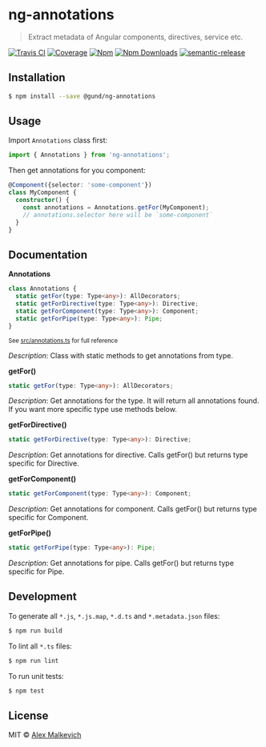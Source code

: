 # ng-annotations

> Extract metadata of Angular components, directives, service etc.

[![Travis CI](https://img.shields.io/travis/gund/ng-annotations/master.svg?maxAge=2592000)](https://travis-ci.org/gund/ng-annotations)
[![Coverage](https://img.shields.io/codecov/c/github/gund/ng-annotations.svg?maxAge=2592000)](https://codecov.io/gh/gund/ng-annotations)
[![Npm](https://img.shields.io/npm/v/@gund/ng-annotations.svg?maxAge=2592000)](https://badge.fury.io/js/@gund/ng-annotations)
[![Npm Downloads](https://img.shields.io/npm/dt/@gund/ng-annotations.svg?maxAge=2592000)](https://www.npmjs.com/package/@gund/ng-annotations)
[![semantic-release](https://img.shields.io/badge/%20%20%F0%9F%93%A6%F0%9F%9A%80-semantic--release-e10079.svg)](https://github.com/semantic-release/semantic-release)

## Installation

```bash
$ npm install --save @gund/ng-annotations
```

## Usage

Import `Annotations` class first:
```ts
import { Annotations } from 'ng-annotations';
```

Then get annotations for you component:
```ts
@Component({selector: 'some-component'})
class MyComponent {
  constructor() {
    const annotations = Annotations.getFor(MyComponent);
    // annotations.selector here will be `some-component`
  }
}
```

## Documentation

**Annotations**
```ts
class Annotations {
  static getFor(type: Type<any>): AllDecorators;
  static getForDirective(type: Type<any>): Directive;
  static getForComponent(type: Type<any>): Component;
  static getForPipe(type: Type<any>): Pipe;
}
```

<sub>See [src/annotations.ts](./src/annotations.ts) for full reference</sub>

_Description_: Class with static methods to get annotations from type.

**getFor()**
```ts
static getFor(type: Type<any>): AllDecorators;
```

_Description_: Get annotations for the type.
It will return all annotations found. If you want more specific type use methods below.

**getForDirective()**
```ts
static getForDirective(type: Type<any>): Directive;
```

_Description_: Get annotations for directive.
Calls getFor() but returns type specific for Directive.

**getForComponent()**
```ts
static getForComponent(type: Type<any>): Component;
```

_Description_: Get annotations for component.
Calls getFor() but returns type specific for Component.

**getForPipe()**
```ts
static getForPipe(type: Type<any>): Pipe;
```

_Description_: Get annotations for pipe.
Calls getFor() but returns type specific for Pipe.

## Development

To generate all `*.js`, `*.js.map`, `*.d.ts` and `*.metadata.json` files:

```bash
$ npm run build
```

To lint all `*.ts` files:

```bash
$ npm run lint
```

To run unit tests:

```bash
$ npm test
```

## License

MIT © [Alex Malkevich](malkevich.alex@gmail.com)
